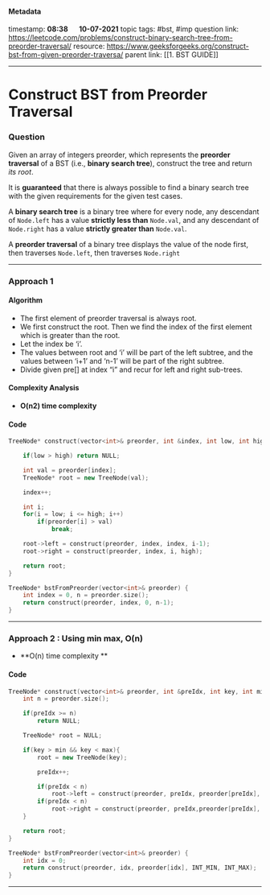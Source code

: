 #### Metadata

timestamp: **08:38**  &emsp;  **10-07-2021**
topic tags: #bst, #imp
question link: https://leetcode.com/problems/construct-binary-search-tree-from-preorder-traversal/
resource: https://www.geeksforgeeks.org/construct-bst-from-given-preorder-traversa/
parent link: [[1. BST GUIDE]]

---

# Construct BST from Preorder Traversal

### Question
Given an array of integers preorder, which represents the **preorder traversal** of a BST (i.e., **binary search tree**), construct the tree and return _its root_.

It is **guaranteed** that there is always possible to find a binary search tree with the given requirements for the given test cases.

A **binary search tree** is a binary tree where for every node, any descendant of `Node.left` has a value **strictly less than** `Node.val`, and any descendant of `Node.right` has a value **strictly greater than** `Node.val`.

A **preorder traversal** of a binary tree displays the value of the node first, then traverses `Node.left`, then traverses `Node.right`


---


### Approach 1

#### Algorithm
- The first element of preorder traversal is always root. 
- We first construct the root. Then we find the index of the first element which is greater than the root. 
- Let the index be ‘i’. 
- The values between root and ‘i’ will be part of the left subtree, and the values between ‘i+1’ and ‘n-1’ will be part of the right subtree. 
- Divide given pre[] at index “i” and recur for left and right sub-trees.

#### Complexity Analysis
- **O(n2) time complexity**

#### Code

``` cpp
TreeNode* construct(vector<int>& preorder, int &index, int low, int high){

	if(low > high) return NULL;

	int val = preorder[index];
	TreeNode* root = new TreeNode(val);

	index++;

	int i;
	for(i = low; i <= high; i++)
		if(preorder[i] > val)
			break;

	root->left = construct(preorder, index, index, i-1);
	root->right = construct(preorder, index, i, high);

	return root;
}

TreeNode* bstFromPreorder(vector<int>& preorder) {
	int index = 0, n = preorder.size();
	return construct(preorder, index, 0, n-1);
}

```

---
### Approach 2  : Using min max, O(n)

- **O(n) time complexity **

#### Code

``` cpp
TreeNode* construct(vector<int>& preorder, int &preIdx, int key, int min, int max){
	int n = preorder.size();

	if(preIdx >= n)
		return NULL;

	TreeNode* root = NULL;

	if(key > min && key < max){
		root = new TreeNode(key);

		preIdx++;

		if(preIdx < n)
			root->left = construct(preorder, preIdx, preorder[preIdx], min, key);
		if(preIdx < n)
			root->right = construct(preorder, preIdx,preorder[preIdx], key, max);
	}

	return root;
}

TreeNode* bstFromPreorder(vector<int>& preorder) {
	int idx = 0;
	return construct(preorder, idx, preorder[idx], INT_MIN, INT_MAX);
}

```

---


